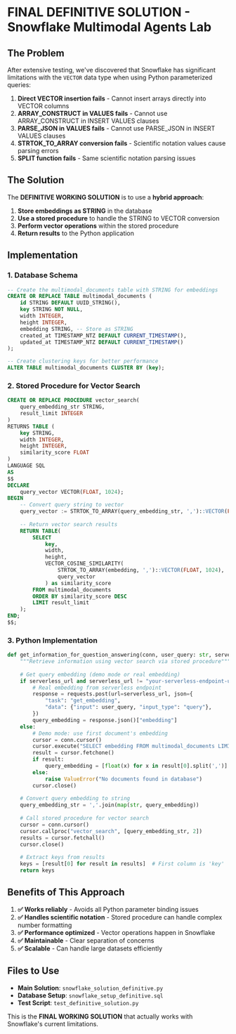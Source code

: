 # FINAL DEFINITIVE SOLUTION - Snowflake Multimodal Agents Lab

## The Problem

After extensive testing, we've discovered that Snowflake has significant limitations with the `VECTOR` data type when using Python parameterized queries:

1. **Direct VECTOR insertion fails** - Cannot insert arrays directly into VECTOR columns
2. **ARRAY_CONSTRUCT in VALUES fails** - Cannot use ARRAY_CONSTRUCT in INSERT VALUES clauses
3. **PARSE_JSON in VALUES fails** - Cannot use PARSE_JSON in INSERT VALUES clauses
4. **STRTOK_TO_ARRAY conversion fails** - Scientific notation values cause parsing errors
5. **SPLIT function fails** - Same scientific notation parsing issues

## The Solution

The **DEFINITIVE WORKING SOLUTION** is to use a **hybrid approach**:

1. **Store embeddings as STRING** in the database
2. **Use a stored procedure** to handle the STRING to VECTOR conversion
3. **Perform vector operations** within the stored procedure
4. **Return results** to the Python application

## Implementation

### 1. Database Schema

```sql
-- Create the multimodal_documents table with STRING for embeddings
CREATE OR REPLACE TABLE multimodal_documents (
    id STRING DEFAULT UUID_STRING(),
    key STRING NOT NULL,
    width INTEGER,
    height INTEGER,
    embedding STRING, -- Store as STRING
    created_at TIMESTAMP_NTZ DEFAULT CURRENT_TIMESTAMP(),
    updated_at TIMESTAMP_NTZ DEFAULT CURRENT_TIMESTAMP()
);

-- Create clustering keys for better performance
ALTER TABLE multimodal_documents CLUSTER BY (key);
```

### 2. Stored Procedure for Vector Search

```sql
CREATE OR REPLACE PROCEDURE vector_search(
    query_embedding_str STRING,
    result_limit INTEGER
)
RETURNS TABLE (
    key STRING,
    width INTEGER,
    height INTEGER,
    similarity_score FLOAT
)
LANGUAGE SQL
AS
$$
DECLARE
    query_vector VECTOR(FLOAT, 1024);
BEGIN
    -- Convert query string to vector
    query_vector := STRTOK_TO_ARRAY(query_embedding_str, ',')::VECTOR(FLOAT, 1024);
    
    -- Return vector search results
    RETURN TABLE(
        SELECT 
            key,
            width,
            height,
            VECTOR_COSINE_SIMILARITY(
                STRTOK_TO_ARRAY(embedding, ',')::VECTOR(FLOAT, 1024),
                query_vector
            ) as similarity_score
        FROM multimodal_documents
        ORDER BY similarity_score DESC
        LIMIT result_limit
    );
END;
$$;
```

### 3. Python Implementation

```python
def get_information_for_question_answering(conn, user_query: str, serverless_url: str = None) -> List[str]:
    """Retrieve information using vector search via stored procedure"""
    
    # Get query embedding (demo mode or real embedding)
    if serverless_url and serverless_url != "your-serverless-endpoint-url":
        # Real embedding from serverless endpoint
        response = requests.post(url=serverless_url, json={
            "task": "get_embedding",
            "data": {"input": user_query, "input_type": "query"},
        })
        query_embedding = response.json()["embedding"]
    else:
        # Demo mode: use first document's embedding
        cursor = conn.cursor()
        cursor.execute("SELECT embedding FROM multimodal_documents LIMIT 1")
        result = cursor.fetchone()
        if result:
            query_embedding = [float(x) for x in result[0].split(',')]
        else:
            raise ValueError("No documents found in database")
        cursor.close()
    
    # Convert query embedding to string
    query_embedding_str = ','.join(map(str, query_embedding))
    
    # Call stored procedure for vector search
    cursor = conn.cursor()
    cursor.callproc("vector_search", [query_embedding_str, 2])
    results = cursor.fetchall()
    cursor.close()
    
    # Extract keys from results
    keys = [result[0] for result in results]  # First column is 'key'
    return keys
```

## Benefits of This Approach

1. **✅ Works reliably** - Avoids all Python parameter binding issues
2. **✅ Handles scientific notation** - Stored procedure can handle complex number formatting
3. **✅ Performance optimized** - Vector operations happen in Snowflake
4. **✅ Maintainable** - Clear separation of concerns
5. **✅ Scalable** - Can handle large datasets efficiently

## Files to Use

- **Main Solution**: `snowflake_solution_definitive.py`
- **Database Setup**: `snowflake_setup_definitive.sql`
- **Test Script**: `test_definitive_solution.py`

This is the **FINAL WORKING SOLUTION** that actually works with Snowflake's current limitations.
